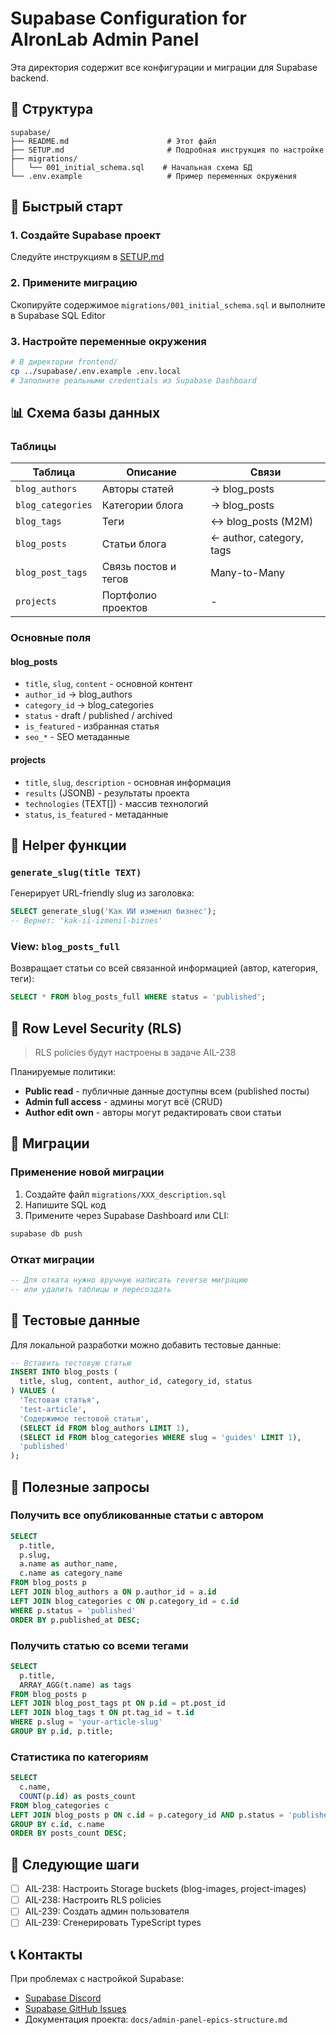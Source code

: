 # Supabase Configuration for AIronLab Admin Panel

Эта директория содержит все конфигурации и миграции для Supabase backend.

## 📁 Структура

```
supabase/
├── README.md                      # Этот файл
├── SETUP.md                       # Подробная инструкция по настройке
├── migrations/
│   └── 001_initial_schema.sql    # Начальная схема БД
└── .env.example                   # Пример переменных окружения
```

## 🚀 Быстрый старт

### 1. Создайте Supabase проект

Следуйте инструкциям в [SETUP.md](./SETUP.md)

### 2. Примените миграцию

Скопируйте содержимое `migrations/001_initial_schema.sql` и выполните в Supabase SQL Editor

### 3. Настройте переменные окружения

```bash
# В директории frontend/
cp ../supabase/.env.example .env.local
# Заполните реальными credentials из Supabase Dashboard
```

## 📊 Схема базы данных

### Таблицы

| Таблица | Описание | Связи |
|---------|----------|-------|
| `blog_authors` | Авторы статей | → blog_posts |
| `blog_categories` | Категории блога | → blog_posts |
| `blog_tags` | Теги | ↔ blog_posts (M2M) |
| `blog_posts` | Статьи блога | ← author, category, tags |
| `blog_post_tags` | Связь постов и тегов | Many-to-Many |
| `projects` | Портфолио проектов | - |

### Основные поля

#### blog_posts
- `title`, `slug`, `content` - основной контент
- `author_id` → blog_authors
- `category_id` → blog_categories
- `status` - draft / published / archived
- `is_featured` - избранная статья
- `seo_*` - SEO метаданные

#### projects
- `title`, `slug`, `description` - основная информация
- `results` (JSONB) - результаты проекта
- `technologies` (TEXT[]) - массив технологий
- `status`, `is_featured` - метаданные

## 🔧 Helper функции

### `generate_slug(title TEXT)`

Генерирует URL-friendly slug из заголовка:

```sql
SELECT generate_slug('Как ИИ изменил бизнес'); 
-- Вернет: 'kak-ii-izmenil-biznes'
```

### View: `blog_posts_full`

Возвращает статьи со всей связанной информацией (автор, категория, теги):

```sql
SELECT * FROM blog_posts_full WHERE status = 'published';
```

## 🔐 Row Level Security (RLS)

> RLS policies будут настроены в задаче AIL-238

Планируемые политики:
- **Public read** - публичные данные доступны всем (published посты)
- **Admin full access** - админы могут всё (CRUD)
- **Author edit own** - авторы могут редактировать свои статьи

## 📝 Миграции

### Применение новой миграции

1. Создайте файл `migrations/XXX_description.sql`
2. Напишите SQL код
3. Примените через Supabase Dashboard или CLI:

```bash
supabase db push
```

### Откат миграции

```sql
-- Для отката нужно вручную написать reverse миграцию
-- или удалить таблицы и пересоздать
```

## 🧪 Тестовые данные

Для локальной разработки можно добавить тестовые данные:

```sql
-- Вставить тестовую статью
INSERT INTO blog_posts (
  title, slug, content, author_id, category_id, status
) VALUES (
  'Тестовая статья',
  'test-article',
  'Содержимое тестовой статьи',
  (SELECT id FROM blog_authors LIMIT 1),
  (SELECT id FROM blog_categories WHERE slug = 'guides' LIMIT 1),
  'published'
);
```

## 🔗 Полезные запросы

### Получить все опубликованные статьи с автором

```sql
SELECT 
  p.title, 
  p.slug, 
  a.name as author_name,
  c.name as category_name
FROM blog_posts p
LEFT JOIN blog_authors a ON p.author_id = a.id
LEFT JOIN blog_categories c ON p.category_id = c.id
WHERE p.status = 'published'
ORDER BY p.published_at DESC;
```

### Получить статью со всеми тегами

```sql
SELECT 
  p.title,
  ARRAY_AGG(t.name) as tags
FROM blog_posts p
LEFT JOIN blog_post_tags pt ON p.id = pt.post_id
LEFT JOIN blog_tags t ON pt.tag_id = t.id
WHERE p.slug = 'your-article-slug'
GROUP BY p.id, p.title;
```

### Статистика по категориям

```sql
SELECT 
  c.name,
  COUNT(p.id) as posts_count
FROM blog_categories c
LEFT JOIN blog_posts p ON c.id = p.category_id AND p.status = 'published'
GROUP BY c.id, c.name
ORDER BY posts_count DESC;
```

## 🎯 Следующие шаги

- [ ] AIL-238: Настроить Storage buckets (blog-images, project-images)
- [ ] AIL-238: Настроить RLS policies
- [ ] AIL-239: Создать админ пользователя
- [ ] AIL-239: Сгенерировать TypeScript types

## 📞 Контакты

При проблемах с настройкой Supabase:
- [Supabase Discord](https://discord.supabase.com/)
- [Supabase GitHub Issues](https://github.com/supabase/supabase/issues)
- Документация проекта: `docs/admin-panel-epics-structure.md`

